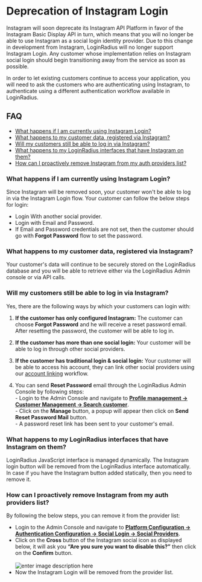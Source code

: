 # Deprecation of Instagram Login

Instagram will soon deprecate its Instagram API Platform in favor of the Instagram Basic Display API in turn, which means that you will no longer be able to use Instagram as a social login identity provider. Due to this change in development from Instagram, LoginRadius will no longer support Instagram Login. Any customer whose implementation relies on Instagram social login should begin transitioning away from the service as soon as possible.

In order to let existing customers continue to access your application, you will need to ask the customers who are authenticating using Instagram, to authenticate using a different authentication workflow available in LoginRadius.

 ## FAQ

 - [What happens if I am currently using Instagram Login?](#whathappensifiamcurrentlyusinginstagramlogin1)
 - [What happens to my customer data, registered via Instagram?](#whathappenstomycustomerdataregisteredviainstagram2)
 - [Will my customers still be able to log in via Instagram?](#willmycustomersstillbeabletologinviainstagram3)
 - [What happens to my LoginRadius interfaces that have Instagram on them?](#whathappenstomyloginradiusinterfacesthathaveinstagramonthem4)
 - [How can I proactively remove Instagram from my auth providers list?](#howcaniproactivelyremoveinstagramfrommyauthproviderslist5)

### What happens if I am currently using Instagram Login?

Since Instagram will be removed soon, your customer won't be able to log in via the Instagram Login flow. Your customer can follow the below steps for login:

- Login With another social provider.
- Login with Email and Password. 
- If Email and Password credentials are not set, then the customer should go with **Forgot Password** flow to set the password. 

### What happens to my customer data, registered via Instagram?

Your customer's data will continue to be securely stored on the LoginRadius database and you will be able to retrieve either via the LoginRadius Admin console or via API calls. 

### Will my customers still be able to log in via Instagram?

Yes, there are the following ways by which your customers can login with:

1. **If the customer has only configured Instagram:** The customer can choose **Forgot Password** and he will receive a reset password email. After resetting the password, the customer will be able to log in.

2. **If the customer has more than one social login:** Your customer will be able to log in through other social providers.

3. **If the customer has traditional login & social login:** Your customer will be able to access his account, they can link other social providers using our [account linking](/authentication/FAQ/account-linking/#account-linking) workflow.
4. You can send **Reset Password** email through the LoginRadius Admin Console by following steps:
<br> - Login to the Admin Console and navigate to [**Profile management -> Customer Management -> Search customer**](https://adminconsole.loginradius.com/profile-management/customer-management/search-customers).
<br> - Click on the **Manage** button,  a popup will appear then click on **Send Reset Password Mail** button.
<br> - A password reset link has been sent to your customer's email. 

### What happens to my LoginRadius interfaces that have Instagram on them? 

LoginRadius JavaScript interface is managed dynamically. The Instagram login button will be removed from the LoginRadius interface automatically. In case if you have the Instagram button added statically, then you need to remove it.

### How can I proactively remove Instagram from my auth providers list? 

By following the below steps, you can remove it from the provider list:

- Login to the Admin Console and navigate to [**Platform Configuration -> Authentication Configuration ->  Social Login ->  Social Providers**](https://adminconsole.loginradius.com/platform-configuration/authentication-configuration/social-login/social-providers).
- Click on the **Cross** button of the Instagram social icon as displayed below, it will ask you **“Are you sure you want to disable this?”**  then click on the **Confirm** button.
<br><br>![enter image description here](https://apidocs.lrcontent.com/images/Social-Login---LoginRadius-User-Dashboard-13_120145ea0034e4bf354.81624665.png "Instagram Icon")
- Now the Instagram Login will be removed from the provider list.



